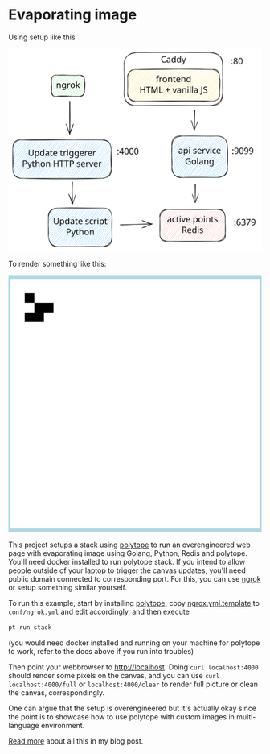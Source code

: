 # Evaporating image

Using setup like this

![project structure](project-structure.svg)

To render something like this:

![moose disappear](moose-disappear.apng) 

This project setups a stack using [polytope](https://polytope.dev/) to run an overengineered web page with evaporating image using Golang, Python, Redis and polytope. You'll need docker installed to run polytope stack. If you intend to allow people outside of your laptop to trigger the canvas updates, you'll need public domain connected to corresponding port. For this, you can use [ngrok](https://ngrok.com/blog-post/free-static-domains-ngrok-users) or setup something similar yourself.

To run this example, start by installing [polytope](https://polytope.dev/docs/quick-start), copy [ngrox.yml.template](conf/ngrok.yml.template) to `conf/ngrok.yml` and edit accordingly, and then execute

```bash
pt run stack
```

(you would need docker installed and running on your machine for polytope to work, refer to the docs above if you run into troubles) 

Then point your webbrowser to [http://localhost](http://localhost). Doing `curl localhost:4000` should render some pixels on the canvas, and you can use `curl localhost:4000/full` or `localhost:4000/clear` to render full picture or clean the canvas, correspondingly.

One can argue that the setup is overengineered but it's actually okay since the point is to showcase how to use polytope with custom images in multi-language environment.

[Read more](https://moose.rodeo/posts/evaporating-image-polytope/) about all this in my blog post.

